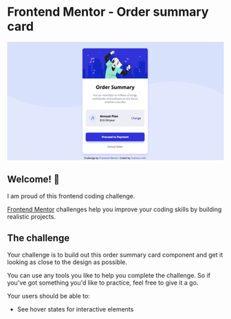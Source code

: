 
#  Frontend Mentor - Order summary card

  

![Design preview for the Order summary card coding challenge](./screenshot-desktop-view.png)

  

##  Welcome! 👋

  

I am proud of this frontend coding challenge.

  

[Frontend Mentor](https://www.frontendmentor.io) challenges help you improve your coding skills by building realistic projects.

  

##  The challenge

  

Your challenge is to build out this order summary card component and get it looking as close to the design as possible.

  

You can use any tools you like to help you complete the challenge. So if you've got something you'd like to practice, feel free to give it a go.

  

Your users should be able to:

  

-  See hover states for interactive elements

 
